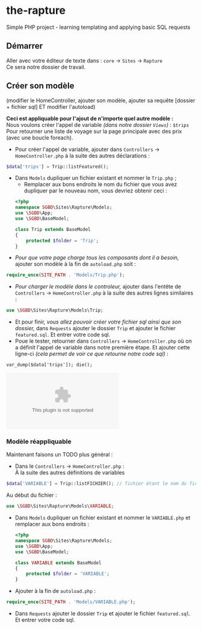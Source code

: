 # the-rapture
Simple PHP project - learning templating and applying basic SQL requests

## Démarrer
Aller avec votre éditeur de texte dans : `core` -> `Sites` -> `Rapture`  
Ce sera notre dossier de travail.

## Créer son modèle
(modifier le HomeController, ajouter son modèle, ajouter sa requête [dossier + fichier sql] ET modifier l'autoload)

__Ceci est appliquable pour l'ajout de n'importe quel autre modèle :__  
Nous voulons créer l'appel de variable _(dans notre dossier `Views`)_ : `$trips`  
Pour retourner une liste de voyage sur la page principale avec des prix (avec une boucle foreach).

- Pour créer l'appel de variable, ajouter dans `Controllers` -> `HomeController.php` à la suite des autres déclarations :
``` PHP
$data['trips'] = Trip::listFeatured();
```
- Dans `Models` dupliquer un fichier existant et nommer le `Trip.php` ;
    - Remplacer aux bons endroits le nom du fichier que vous avez dupliquer par le nouveau nom, vous devriez obtenir ceci :
    ``` PHP
    <?php
    namespace SGBD\Sites\Rapture\Models;
    use \SGBD\App;
    use \SGBD\BaseModel;

    class Trip extends BaseModel
    {
        protected $folder = 'Trip';
    }
    ```
- _Pour que votre page charge tous les composants dont il a besoin,_ ajouter son modèle à la fin de `autoload.php` soit :
``` PHP
require_once(SITE_PATH . 'Models/Trip.php');
```
- _Pour charger le modèle dans le controleur,_ ajouter dans l'entête de `Controllers` -> `HomeController.php` à la suite des autres lignes similaires :
``` PHP
use \SGBD\Sites\Rapture\Models\Trip;
```
- Et pour finir, _vous allez pouvoir créer votre fichier sql ainsi que son dossier,_ dans `Requests` ajouter le dossier `Trip` et ajouter le fichier `featured.sql`. Et entrer votre code sql.
- Poue le tester, retourner dans `Controllers` -> `HomeController.php` où on a définit l'appel de variable dans notre première étape. Et ajouter cette ligne-ci _(cela permet de voir ce que retourne notre code sql)_ :
```
var_dump($data['trips']); die();
```

[![Allez vers la vidéo de tuto](./tuto-assets/op1.swf)](http://jconcept.be/hepl/the-rapture/op1.swf "Allez vers la vidéo de tuto")

### Modèle réappliquable
Maintenant faisons un TODO plus général :
- Dans le `Controllers` -> `HomeController.php` :  
À la suite des autres définitions de variables
``` PHP
$data['VARIABLE'] = Trip::listFICHIER(); // fichier étant le nom du fichier sql sans le .sql
```  
Au début du fichier :
``` PHP
use \SGBD\Sites\Rapture\Models\VARIABLE;
```
- Dans `Models` dupliquer un fichier existant et nommer le `VARIABLE.php` et remplacer aux bons endroits :
    ``` PHP
    <?php
    namespace SGBD\Sites\Rapture\Models;
    use \SGBD\App;
    use \SGBD\BaseModel;

    class VARIABLE extends BaseModel
    {
        protected $folder = 'VARIABLE';
    }
    ```
- Ajouter à la fin de `autoload.php` :
``` PHP
require_once(SITE_PATH . 'Models/VARIABLE.php');
```
- Dans `Requests` ajouter le dossier `Trip` et ajouter le fichier `featured.sql`. Et entrer votre code sql.
